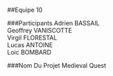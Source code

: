 ##Equipe 10

###Participants
Adrien BASSAIL  
Geoffrey VANISCOTTE  
Virgil FLORESTAL  
Lucas ANTOINE  
Loic BOMBARD  

###Nom Du Projet
Medieval Quest